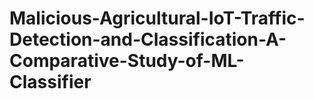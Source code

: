 # Malicious-Agricultural-IoT-Traffic-Detection-and-Classification-A-Comparative-Study-of-ML-Classifier